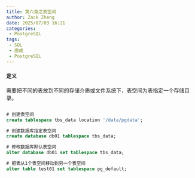 ```yaml
---
title: 第六章之表空间
author: Zack Zheng
date: 2025/07/03 16:21
categories:
 - PostgreSQL
tags:
 - SQL
 - 唐成 
 - PostgreSQL
---
```


#### 定义

需要把不同的表放到不同的存储介质或文件系统下，表空间为表指定一个存储目录。   

```sql

# 创建表空间
create tablespace tbs_data location '/data/pgdata';

# 创建数据库指定表空间
create database db01 tablespace tbs_data;

# 修改数据库默认表空间
alter database db01 set tablespace tbs_data;

# 把表从1个表空间移动到另一个表空间
alter table test01 set tablespace pg_default;



```

